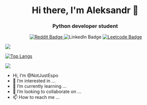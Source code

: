 <h1 align='center'>Hi there, I'm Aleksandr 👋</h1>
<h3 align='center'>Python developer student</h3>
<div id="badges" align='center'>
  <img src="https://komarev.com/ghpvc/?username=your-github-NotJustEspo&style=flat-square&color=blue" alt=""/>
  <a href='https://www.reddit.com/user/NJ_Espo'>
  <img src="https://img.shields.io/badge/Reddit-orange?style=for-the-badge&logo=reddit&logoColor=white" alt="Reddit Badge"/>
  </a>
  <img src="https://img.shields.io/badge/Linkedin-blue?style=for-the-badge&logo=linkedin&logoColor=white" alt="LinkedIn Badge"/>
  <a href='https://leetcode.com/NotJustEspo/'>
  <img src="https://img.shields.io/badge/Leetcode-black?style=for-the-badge&logo=leetcode&logoColor=white" alt="Leetcode Badge"/>
  </a>
</div>


![](https://github-profile-summary-cards.vercel.app/api/cards/stats?username=NotJustEspo&theme=solarized_dark)

[![Top Langs](https://github-readme-stats.vercel.app/api/top-langs/?username=NotJustEspo&layout=compact)](https://github.com/anuraghazra/github-readme-stats)

![](https://komarev.com/ghpvc/?username=NotJustEspo)



-  Hi, I’m @NotJustEspo
- 👀 I’m interested in ...
- 🌱 I’m currently learning ...
- 💞️ I’m looking to collaborate on ...
- 📫 How to reach me ...

<!---
NotJustEspo/NotJustEspo is a ✨ special ✨ repository because its `README.md` (this file) appears on your GitHub profile.
You can click the Preview link to take a look at your changes.
--->
